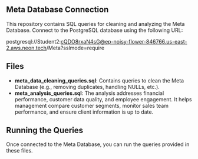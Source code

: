 ## Meta Database Connection

This repository contains SQL queries for cleaning and analyzing the Meta Database. Connect to the PostgreSQL database using the following URL:

postgresql://Student2:cQDO8rxaN4sG@ep-noisy-flower-846766.us-east-2.aws.neon.tech/Meta?sslmode=require


## Files

- **meta_data_cleaning_queries.sql**: Contains queries to clean the Meta Database (e.g., removing duplicates, handling NULLs, etc.).
- **meta_analysis_queries.sql**: The analysis addresses financial performance, customer data quality, and employee engagement. It helps management compare customer segments, monitor sales team performance, and ensure client information is up to date.

## Running the Queries

Once connected to the Meta Database, you can run the queries provided in these files.
